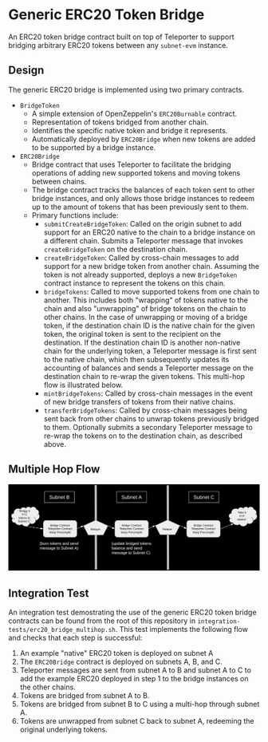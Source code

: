 # Generic ERC20 Token Bridge

An ERC20 token bridge contract built on top of Teleporter to support bridging arbitrary ERC20 tokens between any `subnet-evm` instance.

## Design
The generic ERC20 bridge is implemented using two primary contracts.
- `BridgeToken`
    - A simple extension of OpenZeppelin's `ERC20Burnable` contract.
    - Representation of tokens bridged from another chain.
    - Identifies the specific native token and bridge it represents.
    - Automatically deployed by `ERC20Bridge` when new tokens are added to be supported by a bridge instance.
- `ERC20Bridge`
    - Bridge contract that uses Teleporter to facilitate the bridging operations of adding new supported tokens and moving tokens between chains.
    - The bridge contract tracks the balances of each token sent to other bridge instances, and only allows those bridge instances to redeem up to the amount of tokens that has been previously sent to them.
    - Primary functions include:
        - `submitCreateBridgeToken`: Called on the origin subnet to add support for an ERC20 native to the chain to a bridge instance on a different chain. Submits a Teleporter message that invokes `createBridgeToken` on the destination chain.
        - `createBridgeToken`: Called by cross-chain messages to add support for a new bridge token from another chain. Assuming the token is not already supported, deploys a new `BridgeToken` contract instance to represent the tokens on this chain.
        - `bridgeTokens`: Called to move supported tokens from one chain to another. This includes both "wrapping" of tokens native to the chain and also "unwrapping" of bridge tokens on the chain to other chains. In the case of unwrapping or moving of a bridge token, if the destination chain ID is the native chain for the given token, the original token is sent to the recipient on the destination. If the destination chain ID is another non-native chain for the underlying token, a Teleporter message is first sent to the native chain, which then subsequently updates its accounting of balances and sends a Teleporter message on the destination chain to re-wrap the given tokens. This multi-hop flow is illustrated below.
        - `mintBridgeTokens`: Called by cross-chain messages in the event of new bridge transfers of tokens from their native chains.
        - `transferBridgeTokens`: Called by cross-chain messages being sent back from other chains to unwrap tokens previously bridged to them. Optionally submits a secondary Teleporter message to re-wrap the tokens on to the destination chain, as described above.

## Multiple Hop Flow
<div align="center">
  <img src="../../../../resources/ERC20BridgeMultiHopDiagram.png?raw=true">
</div>

## Integration Test
An integration test demostrating the use of the generic ERC20 token bridge contracts can be found from the root of this repository in `integration-tests/erc20_bridge_multihop.sh`. This test implements the following flow and checks that each step is successful:
1. An example "native" ERC20 token is deployed on subnet A
1. The `ERC20Bridge` contract is deployed on subnets A, B, and C.
1. Teleporter messages are sent from subnet A to B and subnet A to C to add the example ERC20 deployed in step 1 to the bridge instances on the other chains.
1. Tokens are bridged from subnet A to B.
1. Tokens are bridged from subnet B to C using a multi-hop through subnet A.
1. Tokens are unwrapped from subnet C back to subnet A, redeeming the original underlying tokens.
